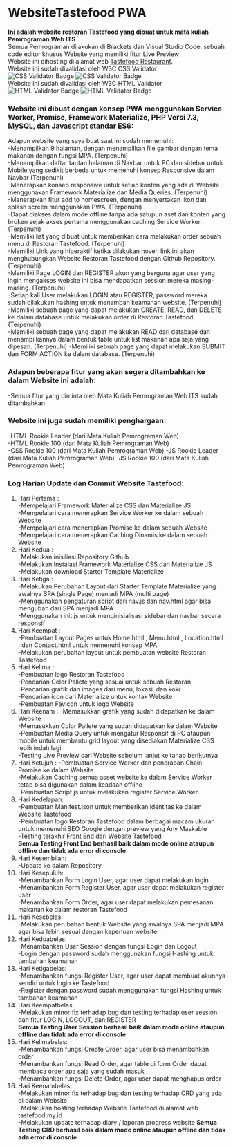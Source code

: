 # WebsiteTastefood PWA
**Ini adalah website restoran Tastefood yang dibuat untuk mata kuliah Pemrograman Web ITS**    
Semua Pemrograman dilakukan di Brackets dan Visual Studio Code, sebuah code editor khusus Website yang memiliki fitur Live Preview   
Website ini dihosting di alamat web [Tastefood Restaurant](http://tastefood.my.id/).    
Website ini sudah divalidasi oleh W3C CSS Validator     
![CSS Validator Badge](http://jigsaw.w3.org/css-validator/images/vcss) ![CSS Validator Badge](http://jigsaw.w3.org/css-validator/images/vcss-blue)     
Website ini sudah divalidasi oleh W3C HTML Validator     
![HTML Validator Badge](https://www.w3.org/Icons/valid-html401) ![HTML Validator Badge](https://www.w3.org/Icons/valid-html401-blue) 

### Website ini dibuat dengan konsep PWA menggunakan Service Worker, Promise, Framework Materialize, PHP Versi 7.3, MySQL, dan Javascript standar ES6:  
Adapun website yang saya buat saat ini sudah memenuhi:  
-Menampilkan 9 halaman, dengan menampilkan file gambar dengan tema makanan dengan fungsi MPA. (Terpenuhi)  
-Menampilkan daftar tautan halaman di Navbar untuk PC dan sidebar untuk Mobile yang sedikit berbeda untuk memenuhi konsep Responsive dalam Navbar (Terpenuhi)  
-Menerapkan konsep responsive untuk setiap konten yang ada di Website menggunakan Framework Materialize dan Media Queries. (Terpenuhi)    
-Menerapkan fitur add to homescreen, dengan menyertakan ikon dan splash screen menggunakan PWA. (Terpenuhi)    
-Dapat diakses dalam mode offline tanpa ada satupun aset dan konten yang broken sejak akses pertama menggunakan caching Service Worker. (Terpenuhi)  
-Memiliki list yang dibuat untuk memberikan cara melakukan order sebuah menu di Restoran Tastefood. (Terpenuhi)  
-Memiliki Link yang hiperaktif ketika dilakukan hover, link ini akan menghubungkan Website Restoran Tastefood dengan Github Repository. (Terpenuhi)  
-Memiliki Page LOGIN dan REGISTER akun yang berguna agar user yang ingin mengakses website ini bisa mendapatkan session mereka masing-masing. (Terpenuhi)  
-Setiap kali User melakukan LOGIN atau REGISTER, password mereka sudah dilakukan hashing untuk menambah keamanan website. (Terpenuhi) 
-Memiliki sebuah page yang dapat melakukan CREATE, READ, dan DELETE ke dalam database untuk melakukan order di Restoran Tastefood. (Terpenuhi)   
-Memiliki sebuah page yang dapat melakukan READ dari database dan menampilkannya dalam bentuk table untuk list makanan apa saja yang dipesan. (Terpenuhi)
-Memiliki sebuah page yang dapat melakukan SUBMIT dan FORM ACTION ke dalam database. (Terpenuhi)

### Adapun beberapa fitur yang akan segera ditambahkan ke dalam Website ini adalah:    
-Semua fitur yang diminta oleh Mata Kuliah Pemrograman Web ITS sudah ditambahkan 

### Website ini juga sudah memiliki penghargaan:  
-HTML Rookie Leader (dari Mata Kuliah Pemrograman Web)  
-HTML Rookie 100 (dari Mata Kuliah Pemrograman Web)  
-CSS Rookie 100 (dari Mata Kuliah Pemrograman Web)
-JS Rookie Leader (dari Mata Kuliah Pemrograman Web)
-JS Rookie 100 (dari Mata Kuliah Pemrograman Web)

### Log Harian Update dan Commit Website Tastefood:  
1. Hari Pertama :        
-Mempelajari Framework Materialize CSS dan Materialize JS  
-Mempelajari cara menerapkan Service Worker ke dalam sebuah Website  
-Mempelajari cara menerapkan Promise ke dalam sebuah Website  
-Mempelajari cara menerapkan Caching Dinamis ke dalam sebuah Website  
2. Hari Kedua :  
-Melakukan inisiliasi Repository Github  
-Melakukan Instalasi Framework Materialize CSS dan Materialize JS  
-Melakukan download Starter Template Materialize  
3. Hari Ketiga :  
-Melakukan Perubahan Layout dari Starter Template Materialize yang awalnya SPA (single Page) menjadi MPA (multi page)     
-Menggunakan pengaturan script dari nav.js dan nav.html agar bisa mengubah dari SPA menjadi MPA    
-Menggunakan init.js untuk menginisialisasi sidebar dan navbar secara responsif
4. Hari Keempat :   
-Pembuatan Layout Pages untuk Home.html , Menu.html , Location.html , dan Contact.html untuk memenuhi konsep MPA   
-Melakukan perubahan layout untuk pembuatan website Restoran Tastefood  
5. Hari Kelima :   
-Pembuatan logo Restoran Tastefood  
-Pencarian Color Pallete yang sesuai untuk sebuah Restoran  
-Pencarian grafik dan images dari menu, lokasi, dan koki  
-Pencarian icon dari Materialize untuk kontak Website  
-Pembuatan Favicon untuk logo Website  
6. Hari Keenam :
-Memasukkan grafik yang sudah didapatkan ke dalam Website      
-Memasukkan Color Pallete yang sudah didapatkan ke dalam Website     
-Pembuatan Media Query untuk mengatur Responsif di PC ataupun mobile untuk membantu grid layout yang disediakan Materialize CSS lebih indah lagi  
-Testing Live Preview dari Website sebelum lanjut ke tahap berikutnya    
7. Hari Ketujuh :
-Pembuatan Service Worker dan penerapan Chain Promise ke dalam Website    
-Melakukan Caching semua asset website ke dalam Service Worker tetap bisa digunakan dalam keadaan offline    
-Pembuatan Script.js untuk melakukan register Service Worker  
8. Hari Kedelapan:  
-Pembuatan Manifest.json untuk memberikan identitas ke dalam Website Tastefood  
-Pembuatan logo Restoran Tastefood dalam berbagai macam ukuran untuk memenuhi SEO Google dengan preview yang Any Maskable  
-Testing terakhir Front End dari Website Tastefood  
**Semua Testing Front End berhasil baik dalam mode online ataupun offline dan tidak ada error di console**    
9. Hari Kesembilan:  
-Update ke dalam Repository   
10. Hari Kesepuluh:  
-Menambahkan Form Login User, agar user dapat melakukan login    
-Menambahkan Form Register User, agar user dapat melakukan register user     
-Menambahkan Form Order, agar user dapat melakukan pemesanan makanan ke dalam restoran Tastefood      
11. Hari Kesebelas:   
-Melakukan perubahan bentuk Website yang awalnya SPA menjadi MPA agar bisa lebih sesuai dengan keperluan website    
12. Hari Keduabelas:    
-Menambahkan User Session dengan fungsi Login dan Logout    
-Login dengan password sudah menggunakan fungsi Hashing untuk tambahan keamanan     
13. Hari Ketigabelas:  
-Menambahkan fungsi Register User, agar user dapat membuat akunnya sendiri untuk login ke Tastefood      
-Register dengan password sudah menggunakan fungsi Hashing untuk tambahan keamanan      
14. Hari Keempatbelas:    
-Melakukan minor fix terhadap bug dan testing terhadap user session dan fitur LOGIN, LOGOUT, dan REGISTER    
**Semua Testing User Session berhasil baik dalam mode online ataupun offline dan tidak ada error di console**    
15. Hari Kelimabelas:    
-Menambahkan fungsi Create Order, agar user bisa menambahkan order   
-Menambahkan fungsi Read Order, agar table di form Order dapat membaca order apa saja yang sudah masuk    
-Menambahkan fungsi Delete Order, agar user dapat menghapus order
16. Hari Keenambelas:  
-Melakukan minor fix terhadap bug dan testing terhadap CRD yang ada di dalam Website     
-Melakukan hosting terhadap Website Tastefood di alamat web tastefood.my.id   
-Melakukan update terhadap diary / laporan progress website
**Semua Testing CRD berhasil baik dalam mode online ataupun offline dan tidak ada error di console**
